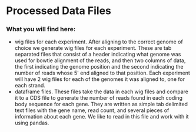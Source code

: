 # Processed Data Files

### What you will find here:

- wig files for each experiment.  After aligning to the correct genome of choice we generate wig files for each experiment.  These are tab separated files that consist of a header indicating what genome was used for bowtie alignment of the reads, and then two columns of data, the first indicating the genome position and the second indicating the number of reads whose 5' end aligned to that position. Each experiment will have 2 wig files for each of the genomes it was aligned to, one for each strand.
- dataframe files.  These files take the data in each wig files and compare it to a CDS file to generate the number of reads found in each coding body sequence for each gene. They are written as simple tab delimited text files with the gene name, read count, and several pieces of information about each gene.  We like to read in this file and work with it using pandas.
